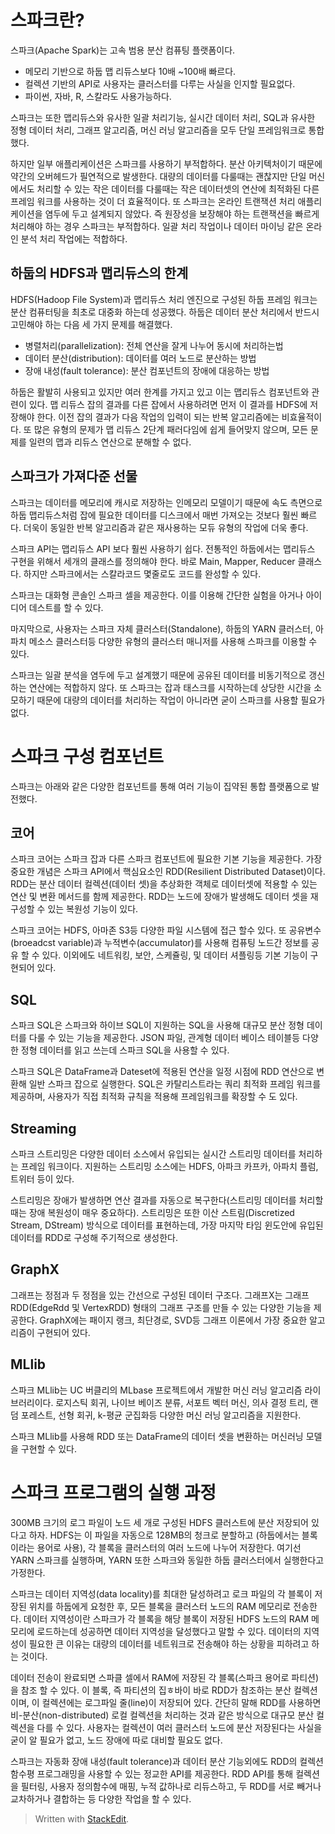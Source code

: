 # 스파크란?

스파크(Apache Spark)는 고속 범용 분산 컴퓨팅 플랫폼이다. 
* 메모리 기반으로 하둡 맵 리듀스보다 10배 ~100배 빠르다.
* 컬렉션 기반의 API로 사용자는 클러스터를 다루는 사실을 인지할 필요없다.
* 파이썬, 자바, R, 스칼라도 사용가능하다.

스파크는 또한 맵리듀스와 유사한 일괄 처리기능, 실시간 데이터 처리, SQL과 유사한 정형 데이터 처리, 그래프 알고리즘, 머신 러닝 알고리즘을 모두 단일 프레임워크로 통합했다.

하지만 일부 애플리케이션은 스파크를 사용하기 부적합하다. 분산 아키텍처이기 때문에 약간의 오버헤드가 필연적으로 발생한다. 대량의 데이터를 다룰때는 괜찮지만 단일 머신에서도 처리할 수 있는 작은 데이터를 다룰때는 작은 데이터셋의 연산에 최적화된 다른 프레임 워크를 사용하는 것이 더 효율적이다. 
또 스파크는 온라인 트랜잭션 처리 애플리케이션을 염두에 두고 설계되지 않았다. 즉 원장성을 보장해야 하는 트랜잭션을 빠르게 처리해야 하는 경우 스파크는 부적합하다. 일괄 처리 작업이나 데이터 마이닝 같은 온라인 분석 처리 작업에는 적합하다. 

## 하둡의 HDFS과 맵리듀스의 한계

HDFS(Hadoop File System)과 맵리듀스 처리 엔진으로 구성된 하둡 프레임 워크는 분산 컴퓨터팅을 최초로 대중화 하는데 성공했다. 하둡은 데이터 분산 처리에서 반드시 고민해야 하는 다음 세 가지 문제를 해결했다.

* 병렬처리(parallelization): 전체 연산을 잘게 나누어 동시에 처리하는법
* 데이터 분산(distribution): 데이터를 여러 노드로 분산하는 방법
* 장애 내성(fault tolerance): 분산 컴포넌트의 장애에 대응하는 방법

하둡은 활발히 사용되고 있지만 여러 한계를 가지고 있고 이는 맵리듀스 컴포넌트와 관련이 있다. 맵 리듀스 잡의 결과를 다른 잡에서 사용하려면 먼저 이 결과를 HDFS에 저장해야 한다. 이전 잡의 결과가 다음 작업의 입력이 되는 반복 알고리즘에는 비효율적이다. 또 많은 유형의 문제가 맵 리듀스 2단계 패러다임에 쉽게 들어맞지 않으며, 모든 문제를 일련의 맵과 리듀스 연산으로 분해할 수 없다. 

## 스파크가 가져다준 선물

스파크는 데이터를 메모리에 캐시로 저장하는 인메모리 모델이기 때문에 속도 측면으로 하둡 맵리듀스처럼 잡에 필요한 데이터를 디스크에서 매번 가져오는 것보다 훨씬 빠르다. 더욱이 동일한 반복 알고리즘과 같은 재사용하는 모듀 유형의 작업에 더욱 좋다. 

스파크 API는 맵리듀스 API 보다 훨씬 사용하기 쉽다.  전통적인 하둡에서는 맵리듀스 구현을 위해서 세개의 클래스를 정의해야 한다. 바로 Main, Mapper, Reducer 클래스다. 하지만 스파크에서는 스칼라코드 몇줄로도 코드를 완성할 수 있다. 

스파크는 대화형 콘솔인 스파크 셀을 제공한다. 이를 이용해 간단한 실험을 아거나 아이디어 데스트를 할 수 있다. 

마지막으로, 사용자는 스파크 자체 클러스터(Standalone), 하둡의 YARN 클러스터, 아파치 메소스 클러스터등 다양한 유형의 클러스터 매니저를 사용해 스파크를 이용할 수 있다. 

스파크는 일괄 분석을 염두에 두고 설계했기 때문에 공유된 데이터를 비동기적으로 갱신하는 연산에는 적합하지 않다. 또 스파크는 잡과 태스크를 시작하는데 상당한 시간을 소모하기 때문에 대량의 데이터를 처리하는 작업이 아니라면 굳이 스파크를 사용할 필요가 없다. 

# 스파크 구성 컴포넌트

스파크는 아래와 같은 다양한 컴포넌트를 통해 여러 기능이 집약된 통합 플랫폼으로 발전했다. 

## 코어

스파크 코어는 스파크 잡과 다른 스파크 컴포넌트에 필요한 기본 기능을 제공한다. 가장 중요한 개념은 스파크 API에서 핵심요소인 RDD(Resilient Distributed Dataset)이다. RDD는 분산 데이터 컬렉션(데이터 셋)을 추상화한 객체로 데이터셋에 적용할 수 있는 연산 및 변환 메서드를 함께 제공한다. RDD는 노드에 장애가 발생해도 데이터 셋을 재구성할 수 있는 복원성 기능이 있다.

스파크 코어는 HDFS, 아마존 S3등 다양한 파일 시스템에 접근 할수 있다. 또 공유변수(broeadcst variable)과 누적변수(accumulator)를 사용해 컴퓨팅 노드간 정보를 공유 할 수 있다. 이외에도 네트워킹, 보안, 스케쥴링, 및 데이터 셔플링등 기본 기능이 구현되어 있다. 

## SQL

스파크 SQL은 스파크와 하이브 SQL이 지원하는 SQL을 사용해 대규모 분산 정형 데이터를 다룰 수 있는 기능을 제공한다. JSON 파일, 관계형 데이터 베이스 테이블등 다양한 정형 데이터를 읽고 쓰는데 스파크 SQL을 사용할 수 있다. 

스파크 SQL은 DataFrame과 Dateset에 적용된 연산을 일정 시점에 RDD 연산으로 변환해 일반 스파크 잡으로 실행한다. SQL은 카탈리스트라는 쿼리 최적화 프레임 워크를 제공하며, 사용자가 직접 최적화 규칙을 적용해 프레임워크를 확장할 수 도 있다.  

## Streaming

스파크 스트리밍은 다양한 데이터 소스에서 유입되는 실시간 스트리밍 데이터를 처리하는 프레임 워크이다. 지원하는 스트리밍 소스에는 HDFS, 아파크 카프카, 아파치 플럼, 트위터 등이 있다. 

스트리밍은 장애가 발생하면 연산 결과를 자동으로 복구한다(스트리밍 데이터를 처리할때는 장애 복원성이 매우 중요하다). 스트리밍은 또한 이산 스트림(Discretized Stream, DStream) 방식으로 데이터를 표현하는데, 가장 마지막 타임 윈도안에 유입된 데이터를 RDD로 구성해 주기적으로 생성한다. 

## GraphX

그래프는 정점과 두 정점을 있는 간선으로 구성된 데이터 구조다. 그래프X는 그래프 RDD(EdgeRdd 및 VertexRDD) 형태의 그래프 구조를 만들 수 있는 다양한 기능을 제공한다.  GraphX에는 패이지 랭크, 최단경로, SVD등 그래프 이론에서 가장 중요한 알고리즘이 구현되어 있다. 

## MLlib

스파크 MLlib는 UC 버클리의 MLbase 프로젝트에서 개발한 머신 러닝 알고리즘 라이브러리이다. 
로지스틱 회귀, 나이브 베이즈 분류, 서포트 벡터 머신, 의사 결정 트리, 랜덤 포레스트, 선형 회귀, k-평균 군집화등 다양한 머신 러닝 알고리즘을 지원한다. 

스파크 MLlib를 사용해 RDD 또는 DataFrame의 데이터 셋을 변환하는 머신러닝 모델을 구현할 수 있다.

# 스파크 프로그램의 실행 과정

300MB 크기의 로그 파일이 노드 세 개로 구성된 HDFS 클러스트에 분산 저장되어 있다고 하자. HDFS는 이 파일을 자동으로 128MB의 청크로 분할하고 (하둡에서는 블록이라는 용어로 사용), 각 블록을 클러스터의 여러 노드에 나누어 저장한다. 여기선 YARN 스파크를 실행하며, YARN 또한 스파크와 동일한 하둡 클러스터에서 실행한다고 가정한다. 

스파크는 데이터 지역성(data locality)를 최대한 달성하려고 로크 파일의 각 블록이 저장된 위치를 하둡에게 요청한 후, 모든 블록을 클러스터 노드의 RAM 메모리로 전송한다. 데이터 지역성이란 스파크가 각 블록을 해당 블록이 저장된 HDFS 노드의 RAM 메모리에 로드하는데 성공하면 데이터 지역성을 달성했다고 말할 수 있다. 데이터의 지역성이 필요한 큰 이유는 대량의 데이터를 네트워크로 전송해야 하는 상황을 피하려고 하는 것이다. 

데이터 전송이 완료되면 스파클 셀에서 RAM에 저장된 각 블록(스파크 용어로 파티션)을 참조 할 수 있다. 이 블록, 즉 파티션의 집ㅎ바이 바로 RDD가 참조하는 분산 컬렉션이며, 이 컬렉션에는 로그파일 줄(line)이 저장되어 있다. 간단히 말해 RDD를 사용하면 비-분산(non-distributed) 로컬 컬렉션을 처리하는 것과 같은 방식으로 대규모 분산 컬렉션을 다를 수 있다. 사용자는 컬렉션이 여러 클러스터 노드에 분산 저장된다는 사실을 굳이 알 필요가 없고, 노드 장애에 따로 대비할 필요도 없다. 

스파크는 자동화 장애 내성(fault tolerance)과 데이터 분산 기능외에도 RDD의 컬렉션 함수평 프로그래밍을 사용할 수 있는 정교한 API를 제공한다. RDD API를 통해 컬렉션을 필터링, 사용자 정의함수에 매핑, 누적 값하나로 리듀스하고, 두 RDD를 서로 빼거나 교차하거나 결합하는 등 다양한 작업을 할 수 있다.







> Written with [StackEdit](https://stackedit.io/).
<!--stackedit_data:
eyJoaXN0b3J5IjpbLTE1NTQyNDk0MzAsLTE4OTM2NTE2NDUsMT
UwNzM4MTYxOSwtMTkxMjQ4NzQyNSwtNDQ0NTA0NzYzLDU1NTAy
NTU1OCwxNDQ0NDI4NTc5LDgxMDExNjAzOCwtMTk5MTAzMjkzNC
wzNTYxNzM0NjUsMjA5MjM2NjUzMCwtMTg3OTI1Nzc1N119
-->